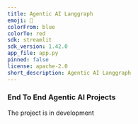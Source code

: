 ```yaml
---
title: Agentic AI Langgraph
emoji: 🐨
colorFrom: blue
colorTo: red
sdk: streamlit
sdk_version: 1.42.0
app_file: app.py
pinned: false
license: apache-2.0
short_description: Agentic AI Langgraph
---
```


### End To End Agentic AI Projects

The project is in development
